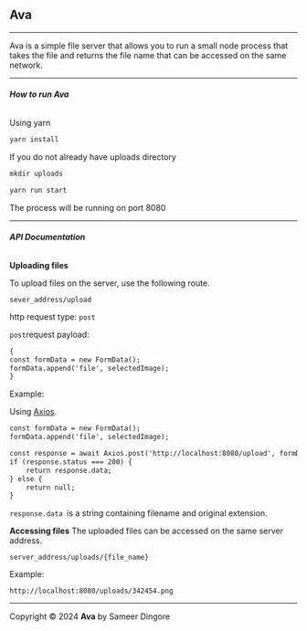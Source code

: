 ## **Ava**



***

Ava is a simple file server that allows you to run a small node process that takes the file and returns the file name that can be accessed on the same network.



***

###### **How to run Ava**

Using yarn



```txt
yarn install
```

If you do not already have uploads directory



```txt
mkdir uploads
```





```txt
yarn run start
```



The process will be running on port 8080



***

###### **API Documentation**

**Uploading files**

To upload files on the server, use the following route.

`sever_address/upload`

http request type: `post`

`post`request payload:

```txt
{
const formData = new FormData();
formData.append('file', selectedImage);
}
```

Example:&#x20;

Using [Axios](https://axios-http.com/ "Axios").&#x20;


```txt
const formData = new FormData();
formData.append('file', selectedImage);

const response = await Axios.post('http://localhost:8080/upload', formData {});
if (response.status === 200) {
    return response.data;
} else {
    return null;
}
```

`response.data `is a string containing filename and original extension.

**Accessing files**
The uploaded files can be accessed on the same server address.

`server_address/uploads/{file_name}`

Example:

`http://localhost:8080/uploads/342454.png`



***

Copyright © 2024 **Ava** by Sameer Dingore&#x20;
